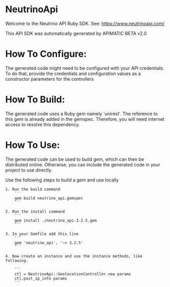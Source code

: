 NeutrinoApi
=================
Welcome to the Neutrino API Ruby SDK. See: https://www.neutrinoapi.com/

This API SDK was automatically generated by APIMATIC BETA v2.0

How To Configure:
=================
The generated code might need to be configured with your API credentials. To do that,
provide the credentials and configuration values as a constructor parameters for the controllers

How To Build: 
=============
The generated code uses a Ruby gem namely 'unirest'. The reference to this gem is
already added in the gemspec. Therefore, you will need internet access to resolve
this dependency.

How To Use:
===========
The generated code can be used to build gem, which can then be distributed online.
Otherwise, you can include the generated code in your project to use directly.

Use the following steps to build a gem and use locally

    1. Run the build command
        ```
        gem build neutrino_api.gemspec
        ```

    2. Run the install command  
        ```
        gem install ./neutrino_api-3.2.5.gem
        ```

    3. In your Gemfile add this line
        ```
        gem 'neutrino_api', '~> 3.2.5'
        ```

    4. Now create an instance and use the instance methods, like following.

        ```
        ctl = NeutrinoApi::GeolocationController.new params
        ctl.post_ip_info params
        ```
